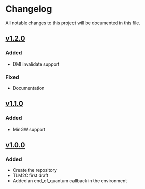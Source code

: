 # Changelog
All notable changes to this project will be documented in this file.

## [v1.2.0]
### Added
* DMI invalidate support
### Fixed
* Documentation

## [v1.1.0]
### Added
* MinGW support

## [v1.0.0]
### Added
* Create the repository
* TLM2C first draft
* Added an end_of_quantum callback in the environment

[v1.2.0]: http://git.greensocs.com/tlm/tlm2c/compare/v1.1.0...v1.2.0
[v1.1.0]: http://git.greensocs.com/tlm/tlm2c/compare/v1.0.0...v1.1.0
[v1.0.0]: http://git.greensocs.com/tlm/tlm2c/commits/v1.0.0
